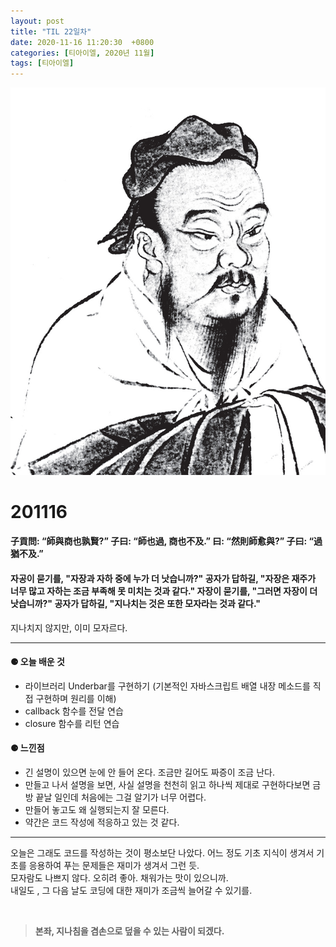 ```yaml
---
layout: post
title: "TIL 22일차"
date: 2020-11-16 11:20:30  +0800
categories: [티아이엘, 2020년 11월]
tags: [티아이엘]
---
```


![image](/assets/img/sample/avatar.jpg)

# **201116**

#### **子貢問: “師與商也孰賢?” 子曰: “師也過, 商也不及.” 曰: “然則師愈與?” 子曰: “過猶不及.”**

#### **자공이 묻기를, "자장과 자하 중에 누가 더 낫습니까?" 공자가 답하길, "자장은 재주가 너무 많고 자하는 조금 부족해 못 미치는 것과 같다." 자장이 묻기를, "그러면 자장이 더 낫습니까?" 공자가 답하길, "지나치는 것은 또한 모자라는 것과 같다."**

지나치지 않지만, 이미 모자르다.

---

#### **⚈ 오늘 배운 것**

- 라이브러리 Underbar를 구현하기 (기본적인 자바스크립트 배열 내장 메소드를 직접 구현하며 원리를 이해)
- callback 함수를 전달 연습
- closure 함수를 리턴 연습

#### **⚈ 느낀점**

- 긴 설명이 있으면 눈에 안 들어 온다. 조금만 길어도 짜증이 조금 난다.
- 만들고 나서 설명을 보면, 사실 설명을 천천히 읽고 하나씩 제대로 구현하다보면 금방 끝날 일인데 처음에는 그걸 알기가 너무 어렵다.
- 만들어 놓고도 왜 실행되는지 잘 모른다.
- 약간은 코드 작성에 적응하고 있는 것 같다.

---

오늘은 그래도 코드를 작성하는 것이 평소보단 나았다. 어느 정도 기초 지식이 생겨서 기초를 응용하여 푸는 문제들은 재미가 생겨서 그런 듯.  
모자람도 나쁘지 않다. 오히려 좋아. 채워가는 맛이 있으니까.  
내일도 , 그 다음 날도 코딩에 대한 재미가 조금씩 늘어갈 수 있기를.

<br>

> **본좌, 지나침을 겸손으로 덮을 수 있는 사람이 되겠다.**
